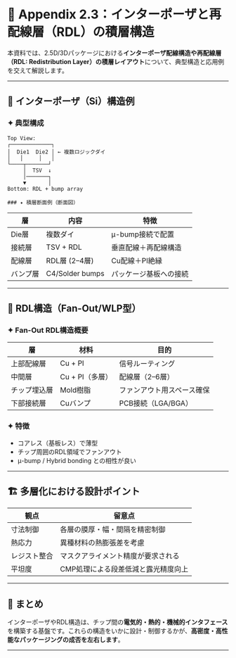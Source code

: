 # 📘 Appendix 2.3：インターポーザと再配線層（RDL）の積層構造

本資料では、2.5D/3Dパッケージにおける**インターポーザ配線構造や再配線層（RDL: Redistribution Layer）の積層レイアウト**について、典型構造と応用例を交えて解説します。

---

## 🧩 インターポーザ（Si）構造例

### ✦ 典型構成
```
Top View:
┌─────────────┐
│  Die1  Die2 │ ← 複数ロジックダイ
│   │     │   │
└────┬───────┘
     │  TSV  ↓
     │───────┐
     ▼       │
Bottom: RDL + bump array

### ✦ 積層断面例（断面図）
```

| 層 | 内容 | 特徴 |
|----|------|------|
| Die層 | 複数ダイ | μ-bump接続で配置 |
| 接続層 | TSV + RDL | 垂直配線＋再配線構造 |
| 配線層 | RDL層 (2–4層) | Cu配線＋PI絶縁 |
| バンプ層 | C4/Solder bumps | パッケージ基板への接続 |

---

## 🔄 RDL構造（Fan-Out/WLP型）

### ✦ Fan-Out RDL構造概要

| 層 | 材料 | 目的 |
|----|------|------|
| 上部配線層 | Cu + PI | 信号ルーティング |
| 中間層 | Cu + PI（多層） | 配線層（2–6層） |
| チップ埋込層 | Mold樹脂 | ファンアウト用スペース確保 |
| 下部接続層 | Cuバンプ | PCB接続（LGA/BGA） |

### ✦ 特徴

- コアレス（基板レス）で薄型
- チップ周囲のRDL領域でファンアウト
- μ-bump / Hybrid bonding との相性が良い

---

## 🏗️ 多層化における設計ポイント

| 観点 | 留意点 |
|------|--------|
| 寸法制御 | 各層の膜厚・幅・間隔を精密制御 |
| 熱応力 | 異種材料の熱膨張差を考慮 |
| レジスト整合 | マスクアライメント精度が要求される |
| 平坦度 | CMP処理による段差低減と露光精度向上 |

---

## 📌 まとめ

インターポーザやRDL構造は、チップ間の**電気的・熱的・機械的インタフェース**を構築する基盤です。これらの構造をいかに設計・制御するかが、**高密度・高性能なパッケージングの成否を左右します**。

---
